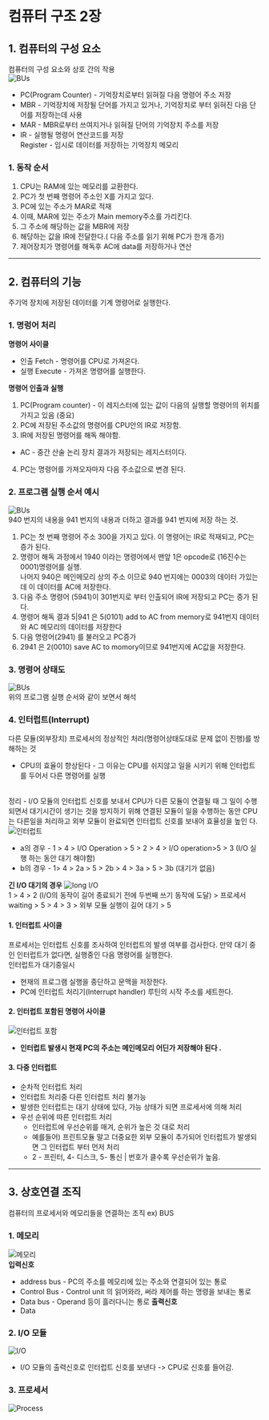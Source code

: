 # 컴퓨터 구조 2장

## 1. 컴퓨터의 구성 요소
컴퓨터의 구성 요소와 상호 간의 작용<br>
![BUs](./Image/2/1.JPG)
* PC(Program Counter) - 기억장치로부터 읽혀질 다음 명령어 주소 저장
* MBR - 기억장치에 저장될 단어를 가지고 있거나, 기억장치로 부터 읽혀진 다음 단어를 저장하는데 사용
* MAR - MBR로부터 쓰여지거나 읽혀질 단어의 기억장치 주소를 저장
* IR - 실행될 명령어 연산코드를 저장<br>
<a>Register - 임시로 데이터를 저장하는 기억장치 메모리</a>
### 1. 동작 순서
1. CPU는 RAM에 있는 메모리를 교환한다.
1. PC가 첫 번째 명령어 주소인 X를 가지고 있다.
1. PC에 있는 주소가 MAR로 적재
1. 이때, MAR에 있는 주소가 Main memory주소를 가리킨다.
1. 그 주소에 해당하는 값을 MBR에 저장
1. 해당하는 값을 IR에 전달한다.( 다음 주소를 읽기 위해 PC가 한개 증가)
1. 제어장치가 명령어를 해독후 AC에 data를 저장하거나 연산

<hr>

## 2. 컴퓨터의 기능
주기억 장치에 저장된 데이터를 기계 명령어로 실행한다.

### 1. 명렁어 처리
**명령어 사이클**
* 인출 Fetch - 명령어를 CPU로 가져온다.
* 실행 Execute - 가져온 명령어를 실행한다.

**명령어 인출과 실행**
1. PC(Program counter) - 이 레지스터에 있는 값이 다음의 실행할 명령어의 위치를 가지고 있음 (중요)
2. PC에 저장된 주소값의 명령어를 CPU안의 IR로 저장함.
3. IR에 저장된 명령어를 해독 해야함.
* AC - 중간 산술 논리 장치 결과가 저장되는 레지스터이다.
4. PC는 명령어를 가져오자마자 다음 주소값으로 변경 된다.

### 2. 프로그램 실행 순서 예시
![BUs](./Image/2/2.JPG)<br>
940 번지의 내용을 941 번지의 내용과 더하고 결과를 941 번지에 저장 하는 것.
1. PC는 첫 번째 명령어 주소 300을 가지고 있다. 이 명령어는 IR로 적재되고, PC는 증가 된다.
2. 명령어 해독 과정에서 1940 이라는 명령어에서 맨앞 1은 opcode로 (16진수는 0001)명령어를 실행.<br>나머지 940은 메인메모리 상의 주소 이므로 940 번지에는 0003의 데이터 가있는데 이 데이터를 AC에 저장한다.
3. 다음 주소 명령어 (5941)이 301번지로 부터 인출되어 IR에 저장되고 PC는 증가 된다.
4. 명령어 해독 결과 5|941 은 5(0101) add to AC from memory로 941번지 데이터와 AC 메모리의 데이터를 저장한다
5. 다음 명령어(2941) 를 불러오고 PC증가
6. 2941 은 2(0010) save AC to momory이므로 941번지에 AC값을 저장한다.

### 3. 명령어 상태도
![BUs](./Image/2/3.JPG)<br>
위의 프로그램 실행 순서와 같이 보면서 해석

### 4. 인터럽트(Interrupt)
다른 모듈(외부장치) 프로세서의 정상적인 처리(명령어상태도대로 문제 없이 진행)를 방해하는 것
* CPU의 효율이 향상된다 - 그 이유는 CPU를 쉬지않고 일을 시키기 위해 인터럽트를 두어서 다른 명령어를 실행

<br>정리 - I/O 모듈의 인터럽트 신호를 보내서 CPU가 다른 모듈이 연결될 때 그 일이 수행되면서 대기시간이 생기는 것을 방지하기 위해 연결된 모듈이 일을 수행하는 동안 CPU는 다른일을 처리하고 외부 모듈이 완료되면 인터럽트 신호를 보내어 효율성을 높인 다.<br>
![인터럽트 ](./Image/2/4.JPG)<br>

* a의 경우 - 1 > 4 > I/O Operation > 5 > 2 > 4 > I/O operation>5 > 3 (I/O 실행 하는 동안 대기 해야함) 
* b의 경우 - 1> 4 > 2a > 5 > 2b > 4 > 3a > 5 > 3b (대기가 없음)

**긴 I/O 대기의 경우**
![long I/O](./Image/2/5.JPG)<br>
1 > 4 > 2 (I/O의 동작이 길어 종료되기 전에 두번째 쓰기 동작에 도달) > 프로세서 waiting > 5 > 4 > 3 > 외부 모듈 실행이 길어 대기 > 5

#### 1. 인터럽트 사이클
프로세서는 인터럽트 신호를 조사하여 인터럽트의 발생 여부를 검사한다. 만약 대기 중인 인터럽트가 없다면, 실행중인 다음 명령어를 실행한다.
<br> 인터럽트가 대기중일시
* 현재의 프로그램 실행을 중단하고 문맥을 저장한다.
* PC에 인터럽트 처리기(Interrupt handler) 루틴의 시작 주소를 세트한다.

#### 2. 인터럽트 포함된 명령어 사이클
![인터럽트 포함](./Image/2/6.JPG)<br>

* **인터럽트 발생시 현재 PC의 주소는 메인메모리 어딘가 저장해야 된다 .**

#### 3. 다중 인터럽트
 * 순차적 인터럽트 처리
  * 인터럽트 처리중 다른 인터럽트 처리 불가능
  * 발생한 인터럽트는 대기 상태에 있다, 가능 상태가 되면 프로세서에 의해 처리
* 우선 순위에 따른 인터럽트 처리
  * 인터럽트에 우선순위를 매겨, 순위가 높은 것 대로 처리
  * 예를들어) 프린트모듈 말고 더중요한 외부 모듈이 추가되어 인터럽트가 발생되면 그 인터럽트 부터 먼저 처리
  * 2 - 프린터, 4- 디스크, 5- 통신 | 번호가 클수록 우선순위가 높음.
  
<hr>

## 3. 상호연결 조직
컴퓨터의 프로세서와 메모리들을 연결하는 조직 ex) BUS

### 1. 메모리
![메모리](./Image/2/7.JPG)<br>
**입력신호**
* address bus - PC의 주소를 메모리에 있는 주소와 연결되어 있는 통로
* Control Bus - Control unit 의 읽어와라, 써라 제어를 하는 명령을 보내는 통로
* Data bus - Operand 등이 흘러다니는 통로
**출력신호**
* Data

### 2. I/O 모듈
![I/O](./Image/2/8.JPG)<br>
* I/O 모듈의 출력신호로 인터럽트 신호를 보낸다 -> CPU로 신호를 들어감.
### 3. 프로세서
![Process](./Image/2/9.JPG)<br>
